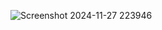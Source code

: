 ![Screenshot 2024-11-27 223946](https://github.com/user-attachments/assets/a86a983a-c5c5-454b-8573-4d51968c84f8)
